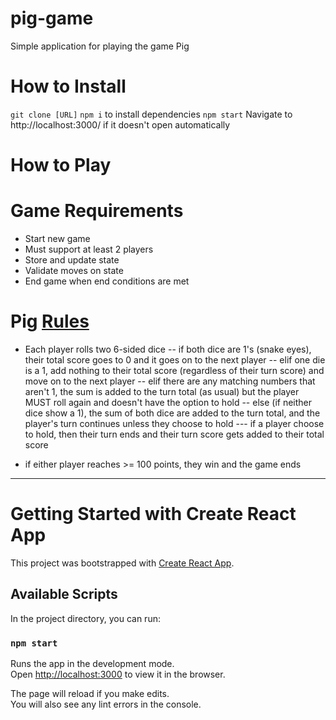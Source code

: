 # pig-game
Simple application for playing the game Pig

# How to Install
`git clone [URL]`
`npm i` to install dependencies
`npm start` 
Navigate to http://localhost:3000/ if it doesn't open automatically 

# How to Play

# Game Requirements
- Start new game
- Must support at least 2 players 
- Store and update state
- Validate moves on state
- End game when end conditions are met 

# Pig [Rules](https://en.wikipedia.org/wiki/Pig_(dice_game))
- Each player rolls two 6-sided dice
-- if both dice are 1's (snake eyes), their total score goes to 0 and it goes on to the next player
-- elif one die is a 1, add nothing to their total score (regardless of their turn score) and move on to the next player
-- elif there are any matching numbers that aren't 1, the sum is added to the turn total (as usual) but the player MUST roll again and doesn't have the option to hold 
-- else (if neither dice show a 1), the sum of both dice are added to the turn total, and the player's turn continues unless they choose to hold
--- if a player choose to hold, then their turn ends and their turn score gets added to their total score

- if either player reaches >= 100 points, they win and the game ends
-----

# Getting Started with Create React App

This project was bootstrapped with [Create React App](https://github.com/facebook/create-react-app).

## Available Scripts

In the project directory, you can run:

### `npm start`

Runs the app in the development mode.\
Open [http://localhost:3000](http://localhost:3000) to view it in the browser.

The page will reload if you make edits.\
You will also see any lint errors in the console.
